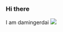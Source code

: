 ### Hi there  
I am damingerdai
![](https://github-readme-stats.vercel.app/api?username=damingerdai)